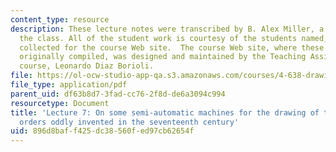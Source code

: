 ```yaml
---
content_type: resource
description: These lecture notes were transcribed by B. Alex Miller, a student in
  the class. All of the student work is courtesy of the students named, and was originally
  collected for the course Web site.  The course Web site, where these notes were
  originally compiled, was designed and maintained by the Teaching Assistant of the
  course, Leonardo Diaz Borioli.
file: https://ol-ocw-studio-app-qa.s3.amazonaws.com/courses/4-638-drawings-numbers-five-centuries-of-digital-design-fall-2002/896d8baff425dc38560fed97cb62654f_lecture_7.pdf
file_type: application/pdf
parent_uid: df63b8d7-3fad-cc76-2f8d-de6a3094c994
resourcetype: Document
title: 'Lecture 7: On some semi-automatic machines for the drawing of the architectural
  orders oddly invented in the seventeenth century'
uid: 896d8baf-f425-dc38-560f-ed97cb62654f
---
```

